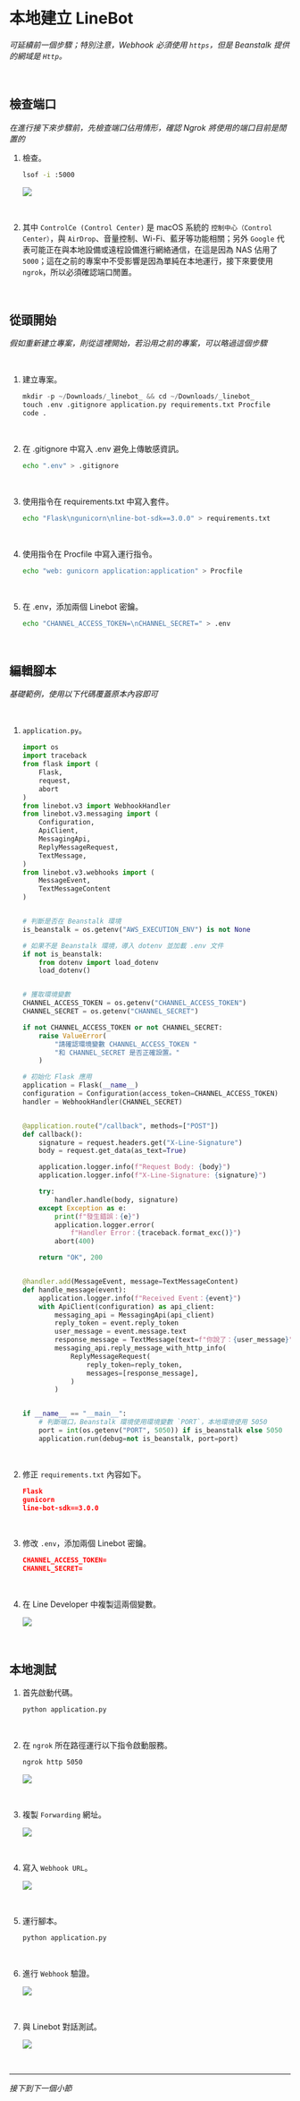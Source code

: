 # 本地建立 LineBot

_可延續前一個步驟；特別注意，Webhook 必須使用 `https`，但是 Beanstalk 提供的網域是 `Http`。_

<br>

## 檢查端口

_在進行接下來步驟前，先檢查端口佔用情形，確認 Ngrok 將使用的端口目前是閒置的_

1. 檢查。

    ```bash
    lsof -i :5000
    ```

    ![](images/img_48.png)

<br>

2. 其中 `ControlCe (Control Center)` 是 macOS 系統的 `控制中心（Control Center）`，與 `AirDrop`、音量控制、Wi-Fi、藍牙等功能相關；另外 `Google` 代表可能正在與本地設備或遠程設備進行網絡通信，在這是因為 NAS 佔用了 `5000`；這在之前的專案中不受影響是因為單純在本地運行，接下來要使用 `ngrok`，所以必須確認端口閒置。

<br>

## 從頭開始

_假如重新建立專案，則從這裡開始，若沿用之前的專案，可以略過這個步驟_

<br>

1. 建立專案。

    ```python
    mkdir -p ~/Downloads/_linebot_ && cd ~/Downloads/_linebot_
    touch .env .gitignore application.py requirements.txt Procfile
    code .
    ```

<br>

2. 在 .gitignore 中寫入 .env 避免上傳敏感資訊。

    ```bash
    echo ".env" > .gitignore
    ```

<br>

3. 使用指令在 requirements.txt 中寫入套件。

    ```bash
    echo "Flask\ngunicorn\nline-bot-sdk==3.0.0" > requirements.txt
    ```

<br>

4. 使用指令在 Procfile 中寫入運行指令。

    ```bash
    echo "web: gunicorn application:application" > Procfile
    ```

<br>

5. 在 .env，添加兩個 Linebot 密鑰。

    ```bash
    echo "CHANNEL_ACCESS_TOKEN=\nCHANNEL_SECRET=" > .env
    ```

<br>

## 編輯腳本

_基礎範例，使用以下代碼覆蓋原本內容即可_

<br>

1. `application.py`。

    ```python
    import os
    import traceback
    from flask import (
        Flask,
        request,
        abort
    )
    from linebot.v3 import WebhookHandler
    from linebot.v3.messaging import (
        Configuration,
        ApiClient,
        MessagingApi,
        ReplyMessageRequest,
        TextMessage,
    )
    from linebot.v3.webhooks import (
        MessageEvent,
        TextMessageContent
    )


    # 判斷是否在 Beanstalk 環境
    is_beanstalk = os.getenv("AWS_EXECUTION_ENV") is not None

    # 如果不是 Beanstalk 環境，導入 dotenv 並加載 .env 文件
    if not is_beanstalk:
        from dotenv import load_dotenv
        load_dotenv()


    # 獲取環境變數
    CHANNEL_ACCESS_TOKEN = os.getenv("CHANNEL_ACCESS_TOKEN")
    CHANNEL_SECRET = os.getenv("CHANNEL_SECRET")

    if not CHANNEL_ACCESS_TOKEN or not CHANNEL_SECRET:
        raise ValueError(
            "請確認環境變數 CHANNEL_ACCESS_TOKEN "
            "和 CHANNEL_SECRET 是否正確設置。"
        )

    # 初始化 Flask 應用
    application = Flask(__name__)
    configuration = Configuration(access_token=CHANNEL_ACCESS_TOKEN)
    handler = WebhookHandler(CHANNEL_SECRET)


    @application.route("/callback", methods=["POST"])
    def callback():
        signature = request.headers.get("X-Line-Signature")
        body = request.get_data(as_text=True)

        application.logger.info(f"Request Body: {body}")
        application.logger.info(f"X-Line-Signature: {signature}")

        try:
            handler.handle(body, signature)
        except Exception as e:
            print(f"發生錯誤：{e}")
            application.logger.error(
                f"Handler Error：{traceback.format_exc()}")
            abort(400)

        return "OK", 200


    @handler.add(MessageEvent, message=TextMessageContent)
    def handle_message(event):
        application.logger.info(f"Received Event：{event}")
        with ApiClient(configuration) as api_client:
            messaging_api = MessagingApi(api_client)
            reply_token = event.reply_token
            user_message = event.message.text
            response_message = TextMessage(text=f"你說了：{user_message}")
            messaging_api.reply_message_with_http_info(
                ReplyMessageRequest(
                    reply_token=reply_token,
                    messages=[response_message],
                )
            )


    if __name__ == "__main__":
        # 判斷端口，Beanstalk 環境使用環境變數 `PORT`，本地環境使用 5050
        port = int(os.getenv("PORT", 5050)) if is_beanstalk else 5050
        application.run(debug=not is_beanstalk, port=port)

    ```

<br>

2. 修正 `requirements.txt` 內容如下。

    ```json
    Flask
    gunicorn
    line-bot-sdk==3.0.0
    ```

<br>

3. 修改 `.env`，添加兩個 Linebot 密鑰。

    ```json
    CHANNEL_ACCESS_TOKEN=
    CHANNEL_SECRET=
    ```

<br>

4. 在 Line Developer 中複製這兩個變數。

    ![](images/img_63.png)

<br>

## 本地測試

1. 首先啟動代碼。

    ```bash
    python application.py
    ```

<br>

2. 在 `ngrok` 所在路徑運行以下指令啟動服務。

    ```bash
    ngrok http 5050
    ```

    ![](images/img_64.png)

<br>

3. 複製 `Forwarding` 網址。

    ![](images/img_52.png)

<br>

4. 寫入 `Webhook URL`。

    ![](images/img_53.png)

<br>

5. 運行腳本。

    ```bash
    python application.py
    ```

<br>

6. 進行  `Webhook` 驗證。

    ![](images/img_54.png)

<br>

7. 與 Linebot 對話測試。

    ![](images/img_65.png)

<br>

___

_接下到下一個小節_